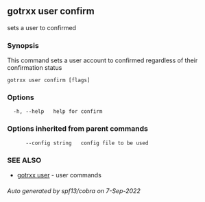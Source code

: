 ## gotrxx user confirm

sets a user to confirmed

### Synopsis

This command sets a user account to confirmed regardless of their confirmation status

```
gotrxx user confirm [flags]
```

### Options

```
  -h, --help   help for confirm
```

### Options inherited from parent commands

```
      --config string   config file to be used
```

### SEE ALSO

* [gotrxx user](gotrxx_user.md)	 - user commands

###### Auto generated by spf13/cobra on 7-Sep-2022
